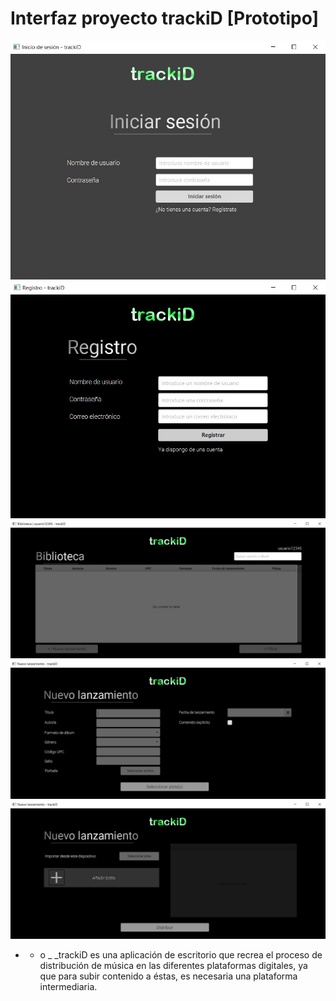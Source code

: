 # Interfaz proyecto trackiD [Prototipo]

![inicio_sesion](images/inicio_sesion.jpg)
![registro](images/registro.jpg)
![panel_usuario](images/panel_usuario.jpg)
![nuevo_lanzamiento](images/nuevo_lanzamiento.jpg)
![nuevo_lanzamiento_2](images/nuevo_lanzamiento_2.jpg)

* * o _ _trackiD es una aplicación de escritorio que recrea el proceso de distribución de música en las 
diferentes plataformas digitales, ya que para subir contenido a éstas, es necesaria una 
plataforma intermediaria.
